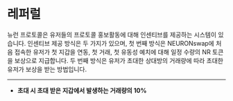 # 레퍼럴

뉴런 프로토콜은 유저들의 프로토콜 홍보활동에 대해 인센티브를 제공하는 시스템이 있습니다. 인센티브 제공 방식은 두 가지가 있으며, 첫 번째 방식은 NEURONswap에 처음 접속한 유저가 첫 지갑을 연동, 첫 거래, 첫 유동성 예치에 대해 일정 수량의 NR 토큰을 보상으로 지급합니다. 두 번째 방식은 유저가 초대한 상대방의 거래량에 따라 초대한 유저가 보상을 받는 방법입니다.

****

* **초대 시 초대 받은 지갑에서 발생하는 거래량의 10%**
